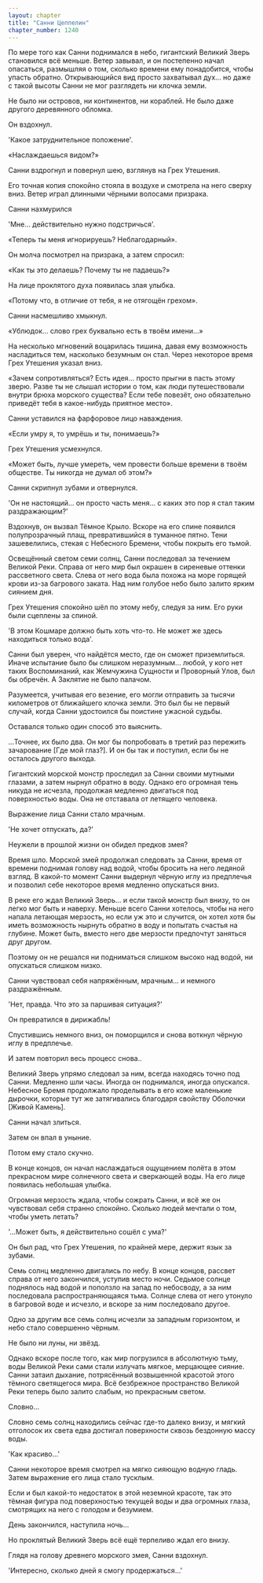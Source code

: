 ```yaml
---
layout: chapter
title: "Санни Цеппелин"
chapter_number: 1240
---
```


По мере того как Санни поднимался в небо, гигантский Великий Зверь становился всё меньше. Ветер завывал, и он постепенно начал опасаться, размышляя о том, сколько времени ему понадобится, чтобы упасть обратно. Открывающийся вид просто захватывал дух... но даже с такой высоты Санни не мог разглядеть ни клочка земли.

Не было ни островов, ни континентов, ни кораблей. Не было даже другого деревянного обломка.

Он вздохнул.

'Какое затруднительное положение'.

«Наслаждаешься видом?»

Санни вздрогнул и повернул шею, взглянув на Грех Утешения.

Его точная копия спокойно стояла в воздухе и смотрела на него сверху вниз. Ветер играл длинными чёрными волосами призрака.

Санни нахмурился

'Мне... действительно нужно подстричься'.

«Теперь ты меня игнорируешь? Неблагодарный».

Он молча посмотрел на призрака, а затем спросил:

«Как ты это делаешь? Почему ты не падаешь?»

На лице проклятого духа появилась злая улыбка.

«Потому что, в отличие от тебя, я не отягощён грехом».

Санни насмешливо хмыкнул.

«Ублюдок... слово грех буквально есть в твоём имени...»

На несколько мгновений воцарилась тишина, давая ему возможность насладиться тем, насколько безумным он стал. Через некоторое время Грех Утешения указал вниз.

«Зачем сопротивляться? Есть идея... просто прыгни в пасть этому зверю. Разве ты не слышал истории о том, как люди путешествовали внутри брюха морского существа? Если тебе повезёт, оно обязательно приведёт тебя в какое-нибудь приятное место».

Санни уставился на фарфоровое лицо наваждения.

«Если умру я, то умрёшь и ты, понимаешь?»

Грех Утешения усмехнулся.

«Может быть, лучше умереть, чем провести больше времени в твоём обществе. Ты никогда не думал об этом?»

Санни скрипнул зубами и отвернулся.

'Он не настоящий... он просто часть меня... с каких это пор я стал таким раздражающим?'

Вздохнув, он вызвал Тёмное Крыло. Вскоре на его спине появился полупрозрачный плащ, превратившийся в туманное пятно. Тени зашевелились, стекая с Небесного Бремени, чтобы покрыть его тьмой.

Освещённый светом семи солнц, Санни последовал за течением Великой Реки. Справа от него мир был окрашен в сиреневые оттенки рассветного света. Слева от него вода была похожа на море горящей крови из-за багрового заката. Над ним голубое небо было залито ярким сиянием дня.

Грех Утешения спокойно шёл по этому небу, следуя за ним. Его руки были сцеплены за спиной.

'В этом Кошмаре должно быть хоть что-то. Не может же здесь находиться только вода'.

Санни был уверен, что найдётся место, где он сможет приземлиться. Иначе испытание было бы слишком неразумным... любой, у кого нет таких Воспоминаний, как Жемчужина Сущности и Проворный Улов, был бы обречён. А Заклятие не было палачом.

Разумеется, учитывая его везение, его могли отправить за тысячи километров от ближайшего клочка земли. Это был бы не первый случай, когда Санни удостоился бы поистине ужасной судьбы.

Оставался только один способ это выяснить.

...Точнее, их было два. Он мог бы попробовать в третий раз пережить зачарование [Где мой глаз?]. И он бы так и поступил, если бы не осталось другого выхода.

Гигантский морской монстр проследил за Санни своими мутными глазами, а затем нырнул обратно в воду. Однако его огромная тень никуда не исчезла, продолжая медленно двигаться под поверхностью воды. Она не отставала от летящего человека.

Выражение лица Санни стало мрачным.

'Не хочет отпускать, да?'

Неужели в прошлой жизни он обидел предков змея?

Время шло. Морской змей продолжал следовать за Санни, время от времени поднимая голову над водой, чтобы бросить на него ледяной взгляд. В какой-то момент Санни выдернул чёрную иглу из предплечья и позволил себе некоторое время медленно опускаться вниз.

В реке его ждал Великий Зверь... и если такой монстр был внизу, то он легко мог быть и наверху. Меньше всего Санни хотелось, чтобы на него напала летающая мерзость, но если уж это и случится, он хотел хотя бы иметь возможность нырнуть обратно в воду и попытать счастья на глубине. Может быть, вместо него две мерзости предпочтут заняться друг другом.

Поэтому он не решался ни подниматься слишком высоко над водой, ни опускаться слишком низко.

Санни чувствовал себя напряжённым, мрачным... и немного раздражённым.

'Нет, правда. Что это за паршивая ситуация?'

Он превратился в дирижабль!

Спустившись немного вниз, он поморщился и снова воткнул чёрную иглу в предплечье.

И затем повторил весь процесс снова..

Великий Зверь упрямо следовал за ним, всегда находясь точно под Санни. Медленно шли часы. Иногда он поднимался, иногда опускался. Небесное Бремя продолжало проделывать в его коже маленькие дырочки, которые тут же затягивались благодаря свойству Оболочки [Живой Камень].

Санни начал злиться.

Затем он впал в уныние.

Потом ему стало скучно.

В конце концов, он начал наслаждаться ощущением полёта в этом прекрасном мире солнечного света и сверкающей воды. На его лице появилась небольшая улыбка.

Огромная мерзость ждала, чтобы сожрать Санни, и всё же он чувствовал себя странно спокойно. Сколько людей мечтали о том, чтобы уметь летать?

'...Может быть, я действительно сошёл с ума?'

Он был рад, что Грех Утешения, по крайней мере, держит язык за зубами.

Семь солнц медленно двигались по небу. В конце концов, рассвет справа от него закончился, уступив место ночи. Седьмое солнце поднялось над водой и поползло на запад по небосводу, а за ним последовала распространяющаяся тьма. Солнце слева от него утонуло в багровой воде и исчезло, и вскоре за ним последовало другое.

Одно за другим все семь солнц исчезли за западным горизонтом, и небо стало совершенно чёрным.

Не было ни луны, ни звёзд.

Однако вскоре после того, как мир погрузился в абсолютную тьму, воды Великой Реки сами стали излучать мягкое, мерцающее сияние. Санни затаил дыхание, потрясённый возвышенной красотой этого тёмного светящегося мира. Всё безбрежное пространство Великой Реки теперь было залито слабым, но прекрасным светом.

Словно...

Словно семь солнц находились сейчас где-то далеко внизу, и мягкий отголосок их света едва достигал поверхности сквозь бездонную массу воды.

'Как красиво...'

Санни некоторое время смотрел на мягко сияющую водную гладь. Затем выражение его лица стало тусклым.

Если и был какой-то недостаток в этой неземной красоте, так это тёмная фигура под поверхностью текущей воды и два огромных глаза, смотрящих на него с голодом и безумием.

День закончился, наступила ночь...

Но проклятый Великий Зверь всё ещё терпеливо ждал его внизу.

Глядя на голову древнего морского змея, Санни вздохнул.

'Интересно, сколько дней я смогу продержаться...'